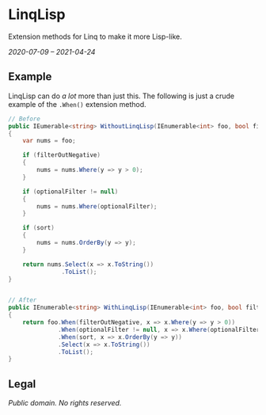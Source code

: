 # LinqLisp

Extension methods for Linq to make it more Lisp-like.

_2020-07-09 – 2021-04-24_


## Example

LinqLisp can do _a lot_ more than just this.  The following is just a crude
example of the `.When()` extension method.

```cs
// Before
public IEumerable<string> WithoutLinqLisp(IEnumerable<int> foo, bool filterOutNegative = false, Func<int, bool> optionalFilter = null, bool sort = true)
{
    var nums = foo;

    if (filterOutNegative)
    {
        nums = nums.Where(y => y > 0);
    }

    if (optionalFilter != null)
    {
        nums = nums.Where(optionalFilter);
    }

    if (sort)
    {
        nums = nums.OrderBy(y => y);
    }

    return nums.Select(x => x.ToString())
               .ToList();
}


// After
public IEnumerable<string> WithLinqLisp(IEnumerable<int> foo, bool filterOutNegative = false, Func<int, bool> optionalFilter = null, bool sort = true)
{
    return foo.When(filterOutNegative, x => x.Where(y => y > 0))
              .When(optionalFilter != null, x => x.Where(optionalFilter))
              .When(sort, x => x.OrderBy(y => y))
              .Select(x => x.ToString())
              .ToList();
}
```


## Legal

_Public domain.  No rights reserved._
